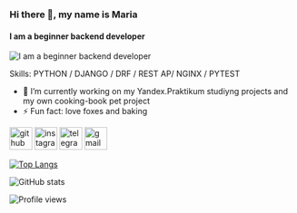 ### Hi there 👋, my name is Maria
#### I am a beginner backend developer
![I am a beginner backend developer](https://images.wallpaperscraft.ru/image/single/lisa_risunok_fon_yazyk_66520_2560x1080.jpg)


Skills: PYTHON / DJANGO / DRF / REST AP/ NGINX / PYTEST

- 🔭 I’m currently working on my Yandex.Praktikum studiyng projects and my own cooking-book pet project 
- ⚡ Fun fact: love foxes and baking 


[<img src='https://cdn.jsdelivr.net/npm/simple-icons@3.0.1/icons/github.svg' alt='github' height='40'>](https://github.com/Maliarda)  [<img src='https://cdn.jsdelivr.net/npm/simple-icons@3.0.1/icons/instagram.svg' alt='instagram' height='40'>](https://www.instagram.com/marie_maliarda/)  [<img src='https://cdn.jsdelivr.net/npm/simple-icons@3.0.1/icons/telegram.svg' alt='telegram' height='40'>](marie_maliarda)  [<img src='https://cdn.jsdelivr.net/npm/simple-icons@3.0.1/icons/gmail.svg' alt='gmail' height='40'>](m4ria.pirogova@gmail.com)  

[![Top Langs](https://github-readme-stats.vercel.app/api/top-langs/?username=Maliarda)](https://github.com/anuraghazra/github-readme-stats)

![GitHub stats](https://github-readme-stats.vercel.app/api?username=Maliarda&show_icons=true&count_private=true)  

![Profile views](https://gpvc.arturio.dev/Maliarda)  
